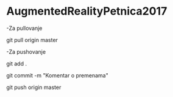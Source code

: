 # AugmentedRealityPetnica2017

-Za pullovanje

git pull origin master


-Za pushovanje 

git add .

git commit -m "Komentar o premenama"

git push origin master

